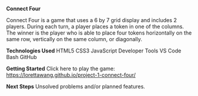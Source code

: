 **Connect Four** 

Connect Four is a game that uses a 6 by 7 grid display and includes 2 players. During each turn, a player places a token in one of the columns. The winner is the player who is able to place four tokens horizontally on the same row, vertically on the same column, or diagonally.

**Technologies Used**
HTML5
CSS3
JavaScript
Developer Tools
VS Code
Bash
GitHub

**Getting Started**
Click here to play the game: https://lorettawang.github.io/project-1-connect-four/

**Next Steps**
Unsolved problems and/or planned features.